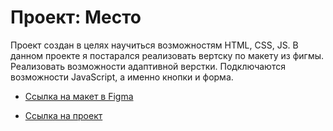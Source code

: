 # Проект: Место

Проект создан в целях научиться возможностям HTML, CSS, JS. В данном проекте я постарался реализовать вертску по макету из фигмы. Реализовать возможности адаптивной верстки. Подключаются возможности JavaScript, а именно кнопки и форма.


* [Ссылка на макет в Figma](https://www.figma.com/file/2cn9N9jSkmxD84oJik7xL7/JavaScript.-Sprint-4?node-id=0%3A1)

* [Ссылка на проект](https://alexeykuznetsov1371.github.io/mesto-russia/)
